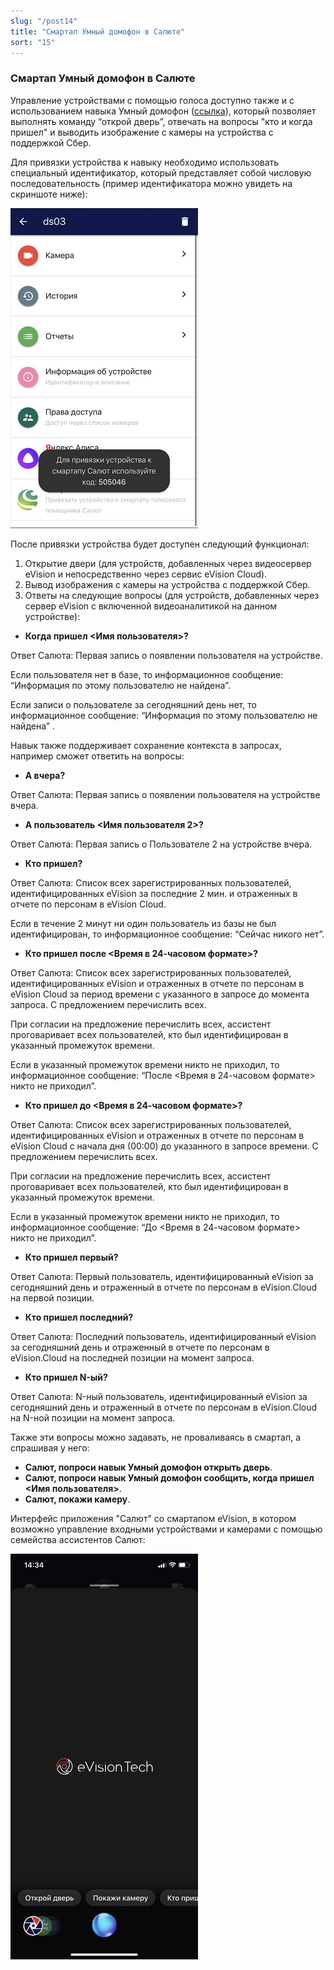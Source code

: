 ```yaml
---
slug: "/post14"
title: "Смартап Умный домофон в Салюте"
sort: "15"
---
```


### Смартап Умный домофон в Салюте

Управление устройствами с помощью голоса доступно также и с использованием навыка Умный домофон ([ссылка](https://salute.sber.ru/)), который позволяет выполнять команду “открой дверь”, отвечать на вопросы "кто и когда пришел" и выводить изображение с камеры на устройства с поддержкой Сбер.

Для привязки устройства к навыку необходимо использовать специальный идентификатор, который представляет собой числовую последовательность (пример идентификатора можно увидеть на скриншоте ниже):

![](images/Салют.png)

После привязки устройства будет доступен следующий функционал:  
1. Открытие двери (для устройств, добавленных через видеосервер eVision и непосредственно через сервис eVision Cloud). 
2. Вывод изображения с камеры на устройства с поддержкой Сбер.
3. Ответы на следующие вопросы (для устройств, добавленных через сервер eVision с включенной видеоаналитикой на данном устройстве):  

- **Когда пришел <Имя пользователя>?**  

Ответ Салюта: Первая запись о появлении пользователя на устройстве. 

Если пользователя нет в базе, то информационное сообщение: “Информация по этому пользователю не найдена”.

Если записи о пользователе за сегодняшний день нет, то информационное сообщение:  “Информация по этому пользователю не найдена” .

Навык также поддерживает сохранение контекста в запросах, например сможет ответить на вопросы:  

  - **А вчера?** 

Ответ Салюта: Первая запись о появлении пользователя на устройстве вчера. 

  - **А пользователь <Имя пользователя 2>?** 

Ответ Салюта: Первая запись о Пользователе 2 на устройстве вчера.  

- **Кто пришел?**  

Ответ Салюта: Список всех зарегистрированных пользователей, идентифицированных eVision за последние 2 мин. и отраженных в отчете по персонам в eVision Cloud.

Если в течение 2 минут ни один пользователь из базы не был идентифицирован, то информационное сообщение: “Сейчас никого нет”.  

- **Кто пришел после <Время в 24-часовом формате>?**  

Ответ Салюта:  Список всех зарегистрированных пользователей, идентифицированных eVision и отраженных в отчете по персонам в eVision Cloud за период времени с указанного в запросе до момента запроса. С предложением перечислить всех. 

При согласии на предложение перечислить всех, ассистент проговаривает всех пользователей, кто был идентифицирован в указанный промежуток времени. 

Если в указанный промежуток времени никто не приходил, то информационное сообщение: “После <Время в 24-часовом формате> никто не приходил”.  

- **Кто пришел до <Время в 24-часовом формате>?**  

Ответ Салюта:  Список всех зарегистрированных пользователей, идентифицированных eVision и отраженных в отчете по персонам в eVision Cloud с начала дня (00:00) до указанного в запросе времени. С предложением перечислить всех. 

При согласии на предложение перечислить всех, ассистент проговаривает всех пользователей, кто был идентифицирован в указанный промежуток времени. 

Если в указанный промежуток времени никто не приходил, то информационное сообщение: “До <Время в 24-часовом формате> никто не приходил”.

- **Кто пришел первый?** 
 
Ответ Салюта: Первый пользователь, идентифицированный eVision за сегодняшний день и отраженный в отчете по персонам в eVision.Cloud на первой позиции.
  
- **Кто пришел последний?**  

Ответ Салюта: Последний  пользователь, идентифицированный eVision за сегодняшний день и отраженный в отчете по персонам в eVision.Cloud на последней позиции на момент запроса. 
   
- **Кто пришел N-ый?** 
   
Ответ Салюта: N-ный пользователь, идентифицированный eVision за сегодняшний день и отраженный в отчете по персонам в eVision.Cloud на N-ной позиции на момент запроса.

Также эти вопросы можно задавать, не проваливаясь в смартап, а спрашивая у него:  

- **Салют, попроси навык Умный домофон открыть дверь**.  
- **Салют, попроси навык Умный домофон сообщить, когда пришел <Имя пользователя>**.   
- **Салют, покажи камеру**.  

Интерфейс приложения "Салют" со смартапом eVision, в котором возможно управление входными устройствами и камерами с помощью семейства ассистентов Салют:

![](images/Alica(3).png)

